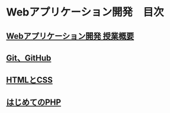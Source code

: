 # Webアプリケーション開発　目次

## [Webアプリケーション開発 授業概要](orientation/README.md)
## [Git、GitHub](git/README.md)
## [HTMLとCSS](htmlcss/README.md)
## [はじめてのPHP](firstphp/README.md)
